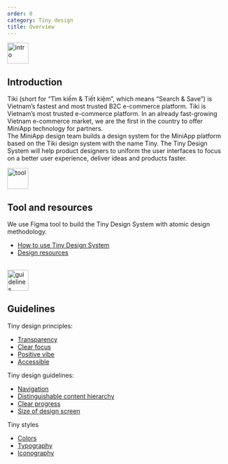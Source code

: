 ```yaml
---
order: 0
category: Tiny design
title: Overview
---
```

<img class="img-basic" src="https://salt.tikicdn.com/ts/social/ec/68/28/dd5ecb58d2e344fb98ceb9598c376ce8.png" alt="intro" width="48px" />

## **Introduction**

Tiki (short for “Tìm kiếm & Tiết kiệm”, which means “Search & Save”) is Vietnam’s fastest and most trusted B2C e-commerce platform. Tiki is Vietnam’s most trusted e-commerce platform. In an already fast-growing Vietnam e-commerce market, we are the first in the country to offer MiniApp technology for partners. <br />
The MiniApp design team builds a design system for the MiniApp platform based on the Tiki design system with the name Tiny. The Tiny Design System will help product designers to uniform the user interfaces to focus on a better user experience, deliver ideas and products faster.
<br />

<img class="img-basic" src="https://salt.tikicdn.com/ts/social/33/d9/57/c84a51d1456d498f181f9fdeed565a8f.png" alt="tool" style="width: 48px" />

## **Tool and resources**

We use Figma tool to build the Tiny Design System with atomic design methodology.
- [How to use Tiny Design System](https://miniapp.tiki.vn/docs/design/figma/started-en)
- [Design resources](https://miniapp.tiki.vn/docs/design/figma/download-en)

<br />

<img class="img-basic" src="https://salt.tikicdn.com/ts/social/36/4c/7e/c269800a2d1aae270f123261b49c5112.png" alt="guidelines" width="48px" />

## **Guidelines**

Tiny design principles:
- [Transparency](https://miniapp.tiki.vn/docs/design/principles/transparency-en)
- [Clear focus](https://miniapp.tiki.vn/docs/design/principles/clear-focus-en)
- [Positive vibe](https://miniapp.tiki.vn/docs/design/principles/positive-en)
- [Accessible](https://miniapp.tiki.vn/docs/design/principles/accessible-en)

Tiny design guidelines:
- [Navigation](https://miniapp.tiki.vn/docs/design/guideline/navigation-en)
- [Distinguishable content hierarchy ](https://miniapp.tiki.vn/docs/design/guideline/hierarchy-en)
- [Clear progress](https://miniapp.tiki.vn/docs/design/guideline/clear-progress-en)
- [Size of design screen](https://miniapp.tiki.vn/docs/design/styles/frame-en)

Tiny styles
- [Colors](https://miniapp.tiki.vn/docs/design/styles/color-en)
- [Typography](https://miniapp.tiki.vn/docs/design/styles/font-en)
- [Iconography](https://miniapp.tiki.vn/docs/design/styles/icon-en)